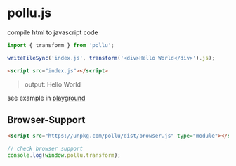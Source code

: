 # pollu.js

compile html to javascript code

```js
import { transform } from 'pollu';

writeFileSync('index.js', transform('<div>Hello World</div>').js);
```

```html
<script src="index.js"></script>
```

> output: Hello World

see example in [playground](https://github.com/kangdongmandoo/pollu/tree/main/playground)

## Browser-Support

```html
<script src="https://unpkg.com/pollu/dist/browser.js" type="module"></script>
```

```js
// check browser support
console.log(window.pollu.transform);
```

